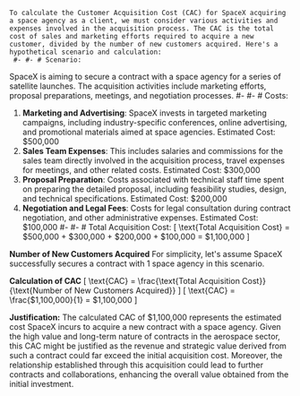     To calculate the Customer Acquisition Cost (CAC) for SpaceX acquiring a space agency as a client, we must consider various activities and expenses involved in the acquisition process. The CAC is the total cost of sales and marketing efforts required to acquire a new customer, divided by the number of new customers acquired. Here's a hypothetical scenario and calculation:
     #- #- # Scenario:
SpaceX is aiming to secure a contract with a space agency for a series of satellite launches. The acquisition activities include marketing efforts, proposal preparations, meetings, and negotiation processes.
     #- #- # Costs:
1. **Marketing and Advertising**: SpaceX invests in targeted marketing campaigns, including industry-specific conferences, online advertising, and promotional materials aimed at space agencies. 
     Estimated Cost: $500,000
2. **Sales Team Expenses**: This includes salaries and commissions for the sales team directly involved in the acquisition process, travel expenses for meetings, and other related costs.
     Estimated Cost: $300,000
3. **Proposal Preparation**: Costs associated with technical staff time spent on preparing the detailed proposal, including feasibility studies, design, and technical specifications.
     Estimated Cost: $200,000
4. **Negotiation and Legal Fees**: Costs for legal consultation during contract negotiation, and other administrative expenses.
     Estimated Cost: $100,000
     #- #- # Total Acquisition Cost:
\[ \text{Total Acquisition Cost} = \$500,000 + \$300,000 + \$200,000 + \$100,000 = \$1,100,000 \]

**Number of New Customers Acquired**
For simplicity, let's assume SpaceX successfully secures a contract with 1 space agency in this scenario.

**Calculation of CAC**
\[ \text{CAC} = \frac{\text{Total Acquisition Cost}}{\text{Number of New Customers Acquired}} \]
\[ \text{CAC} = \frac{\$1,100,000}{1} = \$1,100,000 \]

**Justification:**
The calculated CAC of $1,100,000 represents the estimated cost SpaceX incurs to acquire a new contract with a space agency. Given the high value and long-term nature of contracts in the aerospace sector, this CAC might be justified as the revenue and strategic value derived from such a contract could far exceed the initial acquisition cost. Moreover, the relationship established through this acquisition could lead to further contracts and collaborations, enhancing the overall value obtained from the initial investment.



